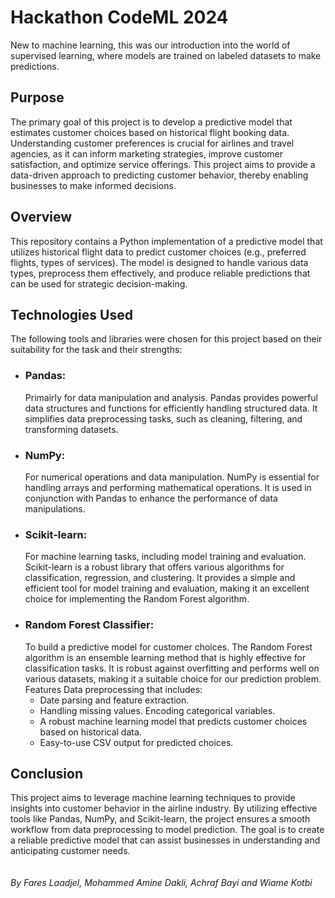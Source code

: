 # Hackathon CodeML 2024
 New to machine learning, this was our introduction into the world of supervised learning, where models are trained on labeled datasets to make predictions.
## Purpose
The primary goal of this project is to develop a predictive model that estimates customer choices based on historical flight booking data. Understanding customer preferences is crucial for airlines and travel agencies, as it can inform marketing strategies, improve customer satisfaction, and optimize service offerings. This project aims to provide a data-driven approach to predicting customer behavior, thereby enabling businesses to make informed decisions.
## Overview
This repository contains a Python implementation of a predictive model that utilizes historical flight data to predict customer choices (e.g., preferred flights, types of services). The model is designed to handle various data types, preprocess them effectively, and produce reliable predictions that can be used for strategic decision-making.
## Technologies Used
The following tools and libraries were chosen for this project based on their suitability for the task and their strengths:
- ### Pandas: 
  Primairly for data manipulation and analysis. Pandas provides powerful data structures and functions for efficiently handling structured data. It simplifies data preprocessing tasks, such as cleaning, filtering, and transforming datasets.
- ### NumPy: 
  For numerical operations and data manipulation. NumPy is essential for handling arrays and performing mathematical operations. It is used in conjunction with Pandas to enhance the performance of data manipulations.
- ### Scikit-learn: 
  For machine learning tasks, including model training and evaluation. Scikit-learn is a robust library that offers various algorithms for classification, regression, and clustering. It provides a simple and efficient tool for model training and evaluation, making it an excellent choice for implementing the Random Forest algorithm.
- ### Random Forest Classifier: 
  To build a predictive model for customer choices. The Random Forest algorithm is an ensemble learning method that is highly effective for classification tasks. It is robust against overfitting and performs well on various datasets, making it a suitable choice for our prediction problem. Features Data preprocessing that includes:
  <br>
  - Date parsing and feature extraction.
  - Handling missing values. Encoding categorical variables.
  - A robust machine learning model that predicts customer choices based on historical data.
  - Easy-to-use CSV output for predicted choices.
## Conclusion
This project aims to leverage machine learning techniques to provide insights into customer behavior in the airline industry. By utilizing effective tools like Pandas, NumPy, and Scikit-learn, the project ensures a smooth workflow from data preprocessing to model prediction. The goal is to create a reliable predictive model that can assist businesses in understanding and anticipating customer needs.  
<br>
<br>
*By Fares Laadjel, Mohammed Amine Dakli, Achraf Bayi and Wiame Kotbi*
